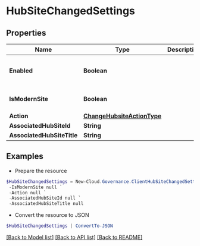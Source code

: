 # HubSiteChangedSettings
## Properties

Name | Type | Description | Notes
------------ | ------------- | ------------- | -------------
**Enabled** | **Boolean** |  | [optional] [readonly] [default to $false]
**IsModernSite** | **Boolean** |  | [optional] [default to $false]
**Action** | [**ChangeHubsiteActionType**](ChangeHubsiteActionType.md) |  | [optional] 
**AssociatedHubSiteId** | **String** |  | [optional] 
**AssociatedHubSiteTitle** | **String** |  | [optional] 

## Examples

- Prepare the resource
```powershell
$HubSiteChangedSettings = New-Cloud.Governance.ClientHubSiteChangedSettings  -Enabled null `
 -IsModernSite null `
 -Action null `
 -AssociatedHubSiteId null `
 -AssociatedHubSiteTitle null
```

- Convert the resource to JSON
```powershell
$HubSiteChangedSettings | ConvertTo-JSON
```

[[Back to Model list]](../README.md#documentation-for-models) [[Back to API list]](../README.md#documentation-for-api-endpoints) [[Back to README]](../README.md)

